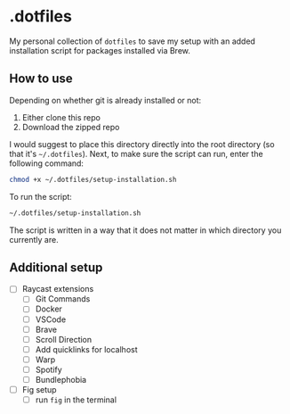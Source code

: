 # .dotfiles

My personal collection of `dotfiles` to save my setup with an added installation script for packages installed via Brew.

## How to use

Depending on whether git is already installed or not:

1. Either clone this repo
2. Download the zipped repo

I would suggest to place this directory directly into the root directory (so that it's `~/.dotfiles`).
Next, to make sure the script can run, enter the following command:

```bash copy
chmod +x ~/.dotfiles/setup-installation.sh
```

To run the script:

```bash copy
~/.dotfiles/setup-installation.sh
```

The script is written in a way that it does not matter in which directory you currently are.

## Additional setup

- [ ] Raycast extensions
  - [ ] Git Commands
  - [ ] Docker
  - [ ] VSCode
  - [ ] Brave
  - [ ] Scroll Direction
  - [ ] Add quicklinks for localhost
  - [ ] Warp
  - [ ] Spotify
  - [ ] Bundlephobia
- [ ] Fig setup
  - [ ] run `fig` in the terminal
